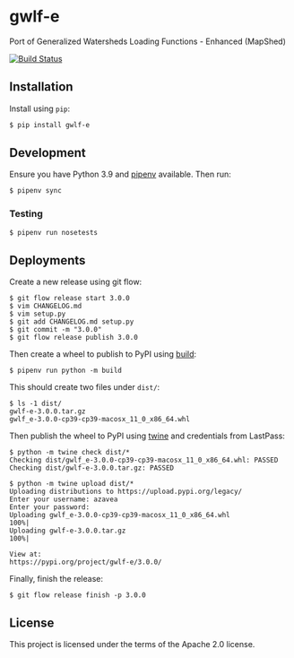# gwlf-e
Port of Generalized Watersheds Loading Functions - Enhanced (MapShed)

[![Build Status](https://travis-ci.org/WikiWatershed/gwlf-e.svg?branch=develop)](https://travis-ci.org/WikiWatershed/gwlf-e)

## Installation

Install using `pip`:

```bash
$ pip install gwlf-e
```

## Development

Ensure you have Python 3.9 and [pipenv](https://pipenv.pypa.io/en/latest/) available. Then run:

```bash
$ pipenv sync
```

### Testing

```bash
$ pipenv run nosetests
```

## Deployments

Create a new release using git flow:

```console
$ git flow release start 3.0.0
$ vim CHANGELOG.md
$ vim setup.py
$ git add CHANGELOG.md setup.py
$ git commit -m "3.0.0"
$ git flow release publish 3.0.0
```

Then create a wheel to publish to PyPI using [build](https://github.com/pypa/build):

```console
$ pipenv run python -m build
```

This should create two files under `dist/`:

```console
$ ls -1 dist/
gwlf-e-3.0.0.tar.gz
gwlf_e-3.0.0-cp39-cp39-macosx_11_0_x86_64.whl
```

Then publish the wheel to PyPI using [twine](https://github.com/pypa/twine/) and credentials from LastPass:

```console
$ python -m twine check dist/*
Checking dist/gwlf_e-3.0.0-cp39-cp39-macosx_11_0_x86_64.whl: PASSED
Checking dist/gwlf-e-3.0.0.tar.gz: PASSED
```
```console
$ python -m twine upload dist/*
Uploading distributions to https://upload.pypi.org/legacy/
Enter your username: azavea
Enter your password:
Uploading gwlf_e-3.0.0-cp39-cp39-macosx_11_0_x86_64.whl
100%|
Uploading gwlf-e-3.0.0.tar.gz
100%|

View at:
https://pypi.org/project/gwlf-e/3.0.0/
```

Finally, finish the release:

```console
$ git flow release finish -p 3.0.0
```

## License

This project is licensed under the terms of the Apache 2.0 license.
